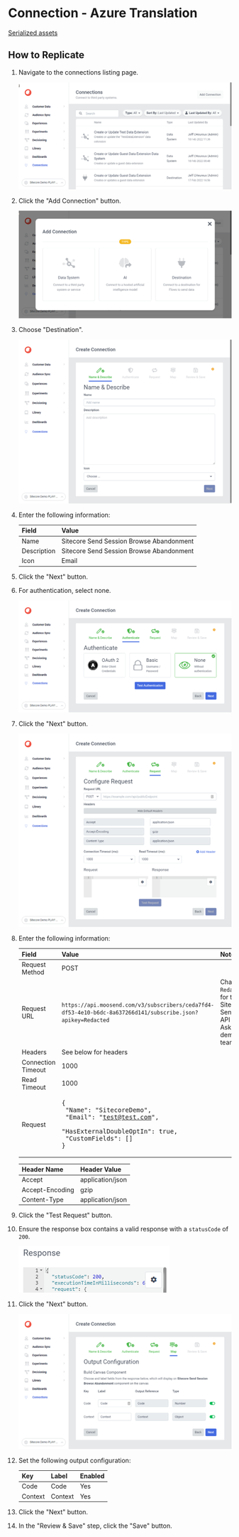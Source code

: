 # Connection - Azure Translation

[Serialized assets](/demo/experience/personalize/connections/Sitecore%20Send%20Session%20Browse%20Abandonment)

## How to Replicate

1. Navigate to the connections listing page.

   ![Connections listing page](..\Connections-listing-page.png)

2. Click the "Add Connection" button.

   ![Add Connection](..\Add-connection.png)

3. Choose "Destination".

   ![Name and Describe](..\Name-describe.png)

4. Enter the following information:

   |Field|Value|
   |-|-|
   |Name|Sitecore Send Session Browse Abandonment|
   |Description|Sitecore Send Session Browse Abandonment|
   |Icon|Email|

5. Click the "Next" button.
6. For authentication, select none.

   ![None Authentication](..\None-authentication.png)

7. Click the "Next" button.

   ![Request](..\Post-request.png)

8. Enter the following information:

   |Field|Value|Note|
   |-|-|-|
   |Request Method|POST||
   |Request URL|`https://api.moosend.com/v3/subscribers/ceda7fd4-df53-4e10-b6dc-8a637266d141/subscribe.json?apikey=Redacted`|Change `Redacted` for the Sitecore Send API key. Ask the demo team.|
   |Headers|See below for headers||
   |Connection Timeout|1000||
   |Read Timeout|1000||
   |Request|<pre>{<br/>  \"Name\": \"SitecoreDemo\",<br/>  \"Email\": \"test@test.com\",<br/>  \"HasExternalDoubleOptIn\": true,<br/>  \"CustomFields\": []<br/>}</pre>||

   |Header Name|Header Value|
   |-|-|
   |Accept|application/json|
   |Accept-Encoding|gzip|
   |Content-Type|application/json|

9. Click the "Test Request" button.
10. Ensure the response box contains a valid response with a `statusCode` of `200`.

    ![Response](Response.png)

11. Click the "Next" button.

    ![Map](Map.png)

12. Set the following output configuration:

    |Key|Label|Enabled|
    |-|-|-|
    |Code|Code|Yes|
    |Context|Context|Yes|

13. Click the "Next" button.
14. In the "Review & Save" step, click the "Save" button.

